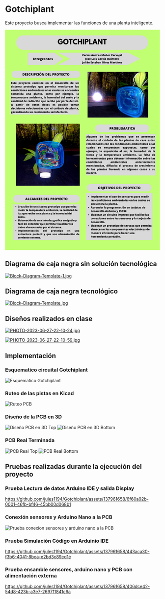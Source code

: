 # Gotchiplant
Este proyecto busca implementar las funciones de una planta inteligente.

![Gotchiplant.png](https://raw.githubusercontent.com/jules1194/Gotchiplant/main/GOTCHIPLANT.png)

## Diagrama de caja negra sin solución tecnológica

[![Block-Diagram-Template-1.jpg](https://i.postimg.cc/y6RS5X37/Block-Diagram-Template-1.jpg)](https://postimg.cc/6T934ZhP)

## Diagrama de caja negra tecnológico

[![Block-Diagram-Template.jpg](https://i.postimg.cc/TPNVcdL1/Block-Diagram-Template.jpg)](https://postimg.cc/v19xYdvw)

## Diseños realizados en clase

[![PHOTO-2023-06-27-22-10-24.jpg](https://i.postimg.cc/QMgnMrvM/PHOTO-2023-06-27-22-10-24.jpg)](https://postimg.cc/qtRGmWJf)

[![PHOTO-2023-06-27-22-10-59.jpg](https://i.postimg.cc/SRPgPQYg/PHOTO-2023-06-27-22-10-59.jpg)](https://postimg.cc/Mfy0MSDB)

## Implementación 

### Esquematico circuital Gotchiplant
![Esquematico Gotchiplant](https://raw.githubusercontent.com/jules1194/Gotchiplant/main/Implementaci%C3%B3n_Gotchiplant/Gotchiplant_Diagrama_Electronico.png)

### Ruteo de las pistas en Kicad
![Ruteo PCB](https://raw.githubusercontent.com/jules1194/Gotchiplant/main/Implementaci%C3%B3n_Gotchiplant/Gotchiplant_PCB_Pistas.png)

### Diseño de la PCB en 3D
![Diseño PCB en 3D Top](https://raw.githubusercontent.com/jules1194/Gotchiplant/main/Implementaci%C3%B3n_Gotchiplant/Gotchiplant_PCB_Top.png)
![Diseño PCB en 3D Bottom](https://raw.githubusercontent.com/jules1194/Gotchiplant/main/Implementaci%C3%B3n_Gotchiplant/Gotchiplant_PCB_Bottom.png)

### PCB Real Terminada
![PCB Real Top](https://raw.githubusercontent.com/jules1194/Gotchiplant/main/Implementaci%C3%B3n_Gotchiplant/PCB_Top.jpeg)
![PCB Real Bottom](https://raw.githubusercontent.com/jules1194/Gotchiplant/main/Implementaci%C3%B3n_Gotchiplant/PCB_Bottom.jpeg)

## Pruebas realizadas durante la ejecución del proyecto

### Prueba Lectura de datos Arduino IDE  y salida Display
https://github.com/jules1194/Gotchiplant/assets/137961658/6f60a92b-0001-46fb-bf46-45bb00d068b1

### Conexión sensores y Arduino Nano a la PCB
![Prueba conexion sensores y arduino nano a la PCB](https://github.com/jules1194/Gotchiplant/assets/137961658/50751d6d-10ac-43a0-9ada-cef22d44f1fb)

### Prueba Simulación Código en Arduinio IDE
https://github.com/jules1194/Gotchiplant/assets/137961658/443aca30-f3b6-4041-8bca-e2bd3c89cd1e

### Prueba ensamble sensores, arduino nano y PCB con alimentación externa
https://github.com/jules1194/Gotchiplant/assets/137961658/406dce42-54d8-423b-a3e7-269711841c6a

##





